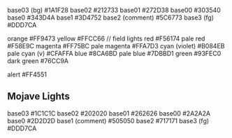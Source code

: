 base03 (bg)      #1A1F28
base02           #212733
base01           #272D38
base00           #303540
base0            #343D4A
base1            #3D4752
base2  (comment) #5C6773
base3  (fg)      #DDD7CA

orange           #FF9473
yellow           #FFCC66 // field lights
red              #F56174
  pale red       #F58E9C
magenta          #FF75BC
  pale magenta   #FFA7D3
cyan (violet)    #B084EB
  pale cyan (v)  #CFAFFA
blue             #8CA6BD
  pale blue      #7DBBD1
green            #93FEC0
  dark green     #76CC9A

alert            #FF4551

## Mojave Lights

base03           #1C1C1C
base02           #202020
base01           #262626
base00           #2A2A2A
base0            #2D2D2D
base1  (comment) #505050
base2            #717171
base3  (fg)      #DDD7CA